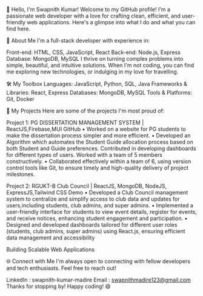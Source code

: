 👋 Hello, I'm Swapnith Kumar!
Welcome to my GitHub profile! I'm a passionate web developer with a love for crafting clean, efficient, and user-friendly web applications. Here's a glimpse into what I do and what you can find here.

🌟 About Me
I'm a full-stack developer with experience in:

Front-end: HTML, CSS, JavaScript, React
Back-end: Node.js, Express
Database: MongoDB, MySQL
I thrive on turning complex problems into simple, beautiful, and intuitive solutions. When I'm not coding, you can find me exploring new technologies, or indulging in my love for travelling.

🛠️ My Toolbox
Languages: JavaScript, Python, SQL, Java
Frameworks & Libraries: React, Express
Databases: MongoDB, MySQL
Tools & Platforms: Git, Docker


🚀 My Projects
Here are some of the projects I'm most proud of:

Project 1: PG DISSERTATION MANAGEMENT SYSTEM | ReactJS,Firebase,MUI GitHub
• Worked on a website for PG students to make the dissertation process simpler and more efficient.
• Developed an Algorithm which automates the Student Guide allocation process based on both Student and Guide preferences. Contributed in developing dashboards for different types of users. Worked with a team of 5 members constructively.
• Collaborated effectively within a team of 6, using version control tools like Git, to ensure timely and high-quality delivery of project milestones.

Project 2: RGUKT-B Club Council | ReactJS, MongoDB, NodeJS, ExpressJS,Tailwind CSS Demo
• Developed a Club Council management system to centralize and simplify access to club data and updates for users,including students, club admins, and super admins.
• Implemented a user-friendly interface for students to view event details, register for events, and receive notices, enhancing student engagement and participation.
• Designed and developed dashboards tailored for different user roles (students, club admins, super admins) using React.js, ensuring efficient data management and accessibility


Building Scalable Web Applications


🌐 Connect with Me
I'm always open to connecting with fellow developers and tech enthusiasts. Feel free to reach out!

LinkedIn : swapnith-kumar-madire
Email : swapnithmadire123@gmail.com
Thanks for stopping by! Happy coding! 😄

